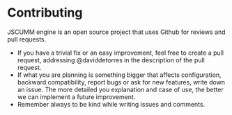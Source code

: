 # Contributing
JSCUMM engine is an open source project that uses Github for reviews and pull requests. 

* If you have a trivial fix or an easy improvement, feel free to create a pull request, addressing @daviddetorres in the description of the pull request. 
* If what you are planning is something bigger that affects configuration, backward compatibility, report bugs or ask for new features, write down an issue. The more detailed you explanation and case of use, the better we can implement a future improvement.
* Remember always to be kind while writing issues and comments.